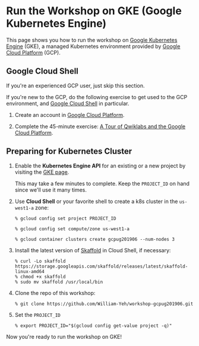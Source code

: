 # Run the Workshop on GKE (Google Kubernetes Engine)

This page shows you how to run the workshop on [Google Kubernetes Engine](https://cloud.google.com/kubernetes-engine/) (GKE), a managed Kubernetes environment provided by [Google Cloud Platform](https://cloud.google.com/) (GCP). 


## Google Cloud Shell

If you're an experienced GCP user, just skip this section.

If you're new to the GCP, do the following exercise to get used to the GCP environment, and [Google Cloud Shell](https://cloud.google.com/shell/) in particular.

1. Create an account in [Google Cloud Platform](https://cloud.google.com/).

2. Complete the 45-minute exercise: [A Tour of Qwiklabs and the Google Cloud Platform](https://www.qwiklabs.com/focuses/2794?parent=catalog).



## Preparing for Kubernetes Cluster

1. Enable the **Kubernetes Engine API** for an existing or a new project by visiting the [GKE page](https://console.cloud.google.com/projectselector/kubernetes).

   This may take a few minutes to complete.  Keep the `PROJECT_ID` on hand since we'll use it many times.

2. Use **Cloud Shell** or your favorite shell to create a k8s cluster in the `us-west1-a` zone:

   ```
   % gcloud config set project PROJECT_ID
   
   % gcloud config set compute/zone us-west1-a
   
   % gcloud container clusters create gcpug201906 --num-nodes 3
   ```

3. Install the latest version of [Skaffold](https://skaffold.dev/) in Cloud Shell, if necessary:

   ```
   % curl -Lo skaffold https://storage.googleapis.com/skaffold/releases/latest/skaffold-linux-amd64
   % chmod +x skaffold
   % sudo mv skaffold /usr/local/bin
   ```

4. Clone the repo of this workshop:

   ```
   % git clone https://github.com/William-Yeh/workshop-gcpug201906.git
   ```
5. Set the `PROJECT_ID`

    ```
   % export PROJECT_ID="$(gcloud config get-value project -q)"
   ```

Now you're ready to run the workshop on GKE!
